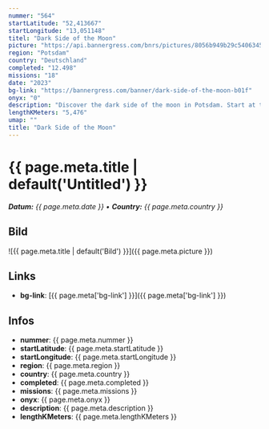```yaml
---
nummer: "564"
startLatitude: "52,413667"
startLongitude: "13,051148"
titel: "Dark Side of the Moon"
picture: "https://api.bannergress.com/bnrs/pictures/8056b949b29c54063454af0daeea55b4"
region: "Potsdam"
country: "Deutschland"
completed: "12.498"
missions: "18"
date: "2023"
bg-link: "https://bannergress.com/banner/dark-side-of-the-moon-b01f"
onyx: "0"
description: "Discover the dark side of the moon in Potsdam. Start at the Fachhochschule and move towards Nauener Tor."
lengthKMeters: "5,476"
umap: ""
title: "Dark Side of the Moon"
---
```

# {{ page.meta.title | default('Untitled') }}

_**Datum:** {{ page.meta.date }} • **Country:** {{ page.meta.country }}_

## Bild
![{{ page.meta.title | default('Bild') }}]({{ page.meta.picture }})

## Links
- **bg-link**: [{{ page.meta['bg-link'] }}]({{ page.meta['bg-link'] }})

## Infos
- **nummer**: {{ page.meta.nummer }}
- **startLatitude**: {{ page.meta.startLatitude }}
- **startLongitude**: {{ page.meta.startLongitude }}
- **region**: {{ page.meta.region }}
- **country**: {{ page.meta.country }}
- **completed**: {{ page.meta.completed }}
- **missions**: {{ page.meta.missions }}
- **onyx**: {{ page.meta.onyx }}
- **description**: {{ page.meta.description }}
- **lengthKMeters**: {{ page.meta.lengthKMeters }}
